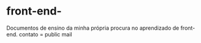 # front-end-
Documentos de ensino da minha própria procura no aprendizado de front-end. 
contato = public mail 
